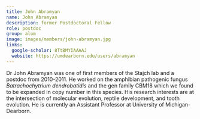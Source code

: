 ```yaml
---
title: John Abramyan
name: John Abramyan
description: former Postdoctoral Fellow
role: postdoc
group: alum
image: images/members/john-abramyan.jpg
links:
  google-scholar: 8TtBMYIAAAAJ
  website: https://umdearborn.edu/users/abramyan
---
```


Dr John Abramyan was one of first members of the Stajch lab and a postdoc from 2010-2011. He worked on the amphibian pathogenic fungus _Batrachochytrium dendrobatidis_ and the gen family CBM18 which we found to be expanded in copy number in this species. His research interests are at the intersection of molecular evolution, reptile development, and tooth evolution. He is currently an Assistant Professor at University of Michigan-Dearborn.
